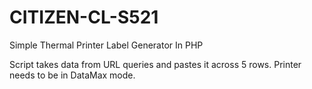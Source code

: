 # CITIZEN-CL-S521
Simple Thermal Printer Label Generator In PHP

Script takes data from URL queries and pastes it across 5 rows. Printer needs to be in DataMax mode.
